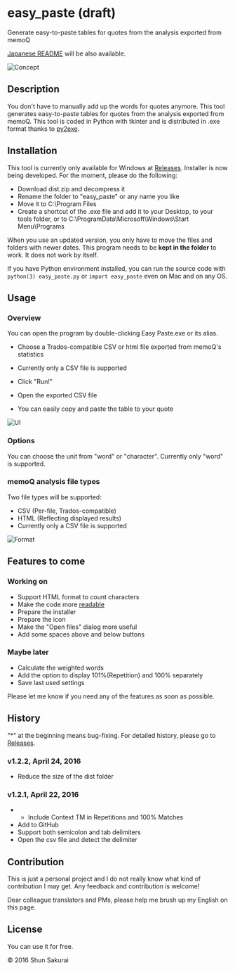# easy_paste (draft)
Generate easy-to-paste tables for quotes from the analysis exported from memoQ

[Japanese README](https://github.com/ShunSakurai/easy_paste/blob/master/README_jpn.md) will be also available.

![Concept](https://raw.github.com/wiki/ShunSakurai/easy_paste/easy_paste_concept.png)

## Description
You don't have to manually add up the words for quotes anymore. This tool generates easy-to-paste tables for quotes from the analysis exported from memoQ.
This tool is coded in Python with tkinter and is distributed in .exe format thanks to [py2exe](http://www.py2exe.org/).

## Installation
This tool is currently only available for Windows at [Releases](https://github.com/ShunSakurai/easy_paste/releases).
Installer is now being developed. For the moment, please do the following:

- Download dist.zip and decompress it
- Rename the folder to "easy_paste" or any name you like
- Move it to C:\Program Files
- Create a shortcut of the .exe file and add it to your Desktop, to your tools folder, or to C:\ProgramData\Microsoft\Windows\Start Menu\Programs

When you use an updated version, you only have to move the files and folders with newer dates.
This program needs to be **kept in the folder** to work. It does not work by itself.

If you have Python environment installed, you can run the source code with `python(3) easy_paste.py` or `import easy_paste` even on Mac and on any OS.

## Usage

### Overview
You can open the program by double-clicking Easy Paste.exe or its alias.

- Choose a Trados-compatible CSV or html file exported from memoQ's statistics
- Currently only a CSV file is supported
- Click "Run!"

- Open the exported CSV file
- You can easily copy and paste the table to your quote

![UI](https://raw.github.com/wiki/ShunSakurai/easy_paste/easy_paste_ui.png)

### Options
You can choose the unit from "word" or "character". Currently only "word" is supported.

### memoQ analysis file types
Two file types will be supported:

- CSV (Per-file, Trados-compatible)
- HTML (Reflecting displayed results)
- Currently only a CSV file is supported

![Format](https://raw.github.com/wiki/ShunSakurai/easy_paste/easy_paste_format.png)

## Features to come
### Working on
- Support HTML format to count characters
- Make the code more [readable](http://www.amazon.com/dp/0596802293)
- Prepare the installer
- Prepare the icon
- Make the "Open files" dialog more useful
- Add some spaces above and below buttons

### Maybe later
- Calculate the weighted words
- Add the option to display 101%(Repetition) and 100% separately
- Save last used settings

Please let me know if you need any of the features as soon as possible.

## History
"*" at the beginning means bug-fixing.
For detailed history, please go to [Releases](https://github.com/ShunSakurai/easy_paste/releases).

### v1.2.2, April 24, 2016
- Reduce the size of the dist folder

### v1.2.1, April 22, 2016
- * Include Context TM in Repetitions and 100% Matches
- Add to GitHub
- Support both semicolon and tab delimiters
- Open the csv file and detect the delimiter

## Contribution
This is just a personal project and I do not really know what kind of contribution I may get. Any feedback and contribution is welcome!

Dear colleague translators and PMs, please help me brush up my English on this page.

## License
You can use it for free.

© 2016 Shun Sakurai
